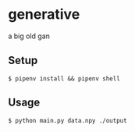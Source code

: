 # generative
a big old gan

## Setup
```$ pipenv install && pipenv shell```

## Usage
```$ python main.py data.npy ./output``` 
